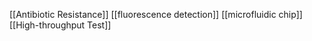 [[Antibiotic Resistance]]
[[fluorescence detection]]
[[microfluidic chip]]
[[High-throughput Test]]
